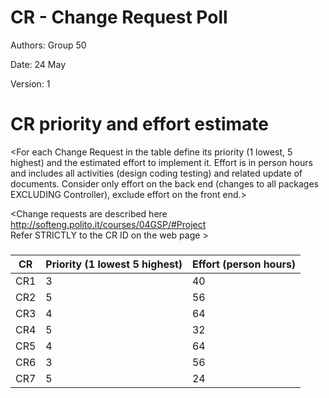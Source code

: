 # CR - Change Request Poll

Authors: Group 50

Date: 24 May

Version: 1




# CR priority and effort estimate


<For each Change Request in the table define its priority (1 lowest, 5 highest) and the estimated effort
to implement it. Effort is in person hours and includes all activities (design coding testing) and related
update of documents. Consider only effort on the back end (changes to all packages EXCLUDING Controller), exclude effort on the front end.>

<Change requests are described here http://softeng.polito.it/courses/04GSP/#Project   
 Refer STRICTLY to the CR ID on the web page >

### 

|   CR          | Priority (1 lowest 5 highest)       |          Effort (person hours) |   
| ----------- | ------------------------------- | ---------------------------- | 
| CR1   |3 | 40|          
| CR2   | 5| 56| 
| CR3   |4 | 64| 
| CR4   |5 |32 | 
| CR5   |4 |64 | 
| CR6   |3 | 56| 
| CR7   |5 | 24| 

